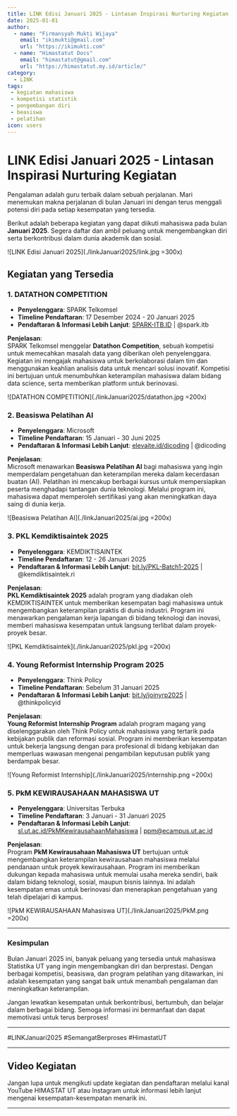 ```yaml
--- 
title: LINK Edisi Januari 2025 - Lintasan Inspirasi Nurturing Kegiatan
date: 2025-01-01
author:
  - name: "Firmansyah Mukti Wijaya"
    email: "ikimukti@gmail.com"
    url: "https://ikimukti.com"
  - name: "Himastatut Docs"
    email: "himastatut@gmail.com"
    url: "https://himastatut.my.id/article/"
category: 
  - LINK
tags: 
 - kegiatan mahasiswa
 - kompetisi statistik
 - pengembangan diri
 - beasiswa
 - pelatihan
icon: users
--- 
```


# LINK Edisi Januari 2025 - Lintasan Inspirasi Nurturing Kegiatan

Pengalaman adalah guru terbaik dalam sebuah perjalanan. Mari menemukan makna perjalanan di bulan Januari ini dengan terus menggali potensi diri pada setiap kesempatan yang tersedia.

Berikut adalah beberapa kegiatan yang dapat diikuti mahasiswa pada bulan **Januari 2025**. Segera daftar dan ambil peluang untuk mengembangkan diri serta berkontribusi dalam dunia akademik dan sosial.

![LINK Edisi Januari 2025](./linkJanuari2025/link.jpg =300x)

## Kegiatan yang Tersedia

### 1. **DATATHON COMPETITION**
- **Penyelenggara**: SPARK Telkomsel
- **Timeline Pendaftaran**: 17 Desember 2024 - 20 Januari 2025
- **Pendaftaran & Informasi Lebih Lanjut**: [SPARK-ITB.ID](http://SPARK-ITB.ID) | @spark.itb

**Penjelasan**:  
SPARK Telkomsel menggelar **Datathon Competition**, sebuah kompetisi untuk memecahkan masalah data yang diberikan oleh penyelenggara. Kegiatan ini mengajak mahasiswa untuk berkolaborasi dalam tim dan menggunakan keahlian analisis data untuk mencari solusi inovatif. Kompetisi ini bertujuan untuk menumbuhkan keterampilan mahasiswa dalam bidang data science, serta memberikan platform untuk berinovasi.

![DATATHON COMPETITION](./linkJanuari2025/datathon.jpg =200x)

### 2. **Beasiswa Pelatihan AI**
- **Penyelenggara**: Microsoft
- **Timeline Pendaftaran**: 15 Januari - 30 Juni 2025
- **Pendaftaran & Informasi Lebih Lanjut**: [elevaite.id/dicoding](http://elevaite.id/dicoding) | @dicoding

**Penjelasan**:  
Microsoft menawarkan **Beasiswa Pelatihan AI** bagi mahasiswa yang ingin memperdalam pengetahuan dan keterampilan mereka dalam kecerdasan buatan (AI). Pelatihan ini mencakup berbagai kursus untuk mempersiapkan peserta menghadapi tantangan dunia teknologi. Melalui program ini, mahasiswa dapat memperoleh sertifikasi yang akan meningkatkan daya saing di dunia kerja.

![Beasiswa Pelatihan AI](./linkJanuari2025/ai.jpg =200x)

### 3. **PKL Kemdiktisaintek 2025**
- **Penyelenggara**: KEMDIKTISAINTEK
- **Timeline Pendaftaran**: 12 - 26 Januari 2025
- **Pendaftaran & Informasi Lebih Lanjut**: [bit.ly/PKL-Batch1-2025](http://bit.ly/PKL-Batch1-2025) | @kemdiktisaintek.ri

**Penjelasan**:  
**PKL Kemdiktisaintek 2025** adalah program yang diadakan oleh KEMDIKTISAINTEK untuk memberikan kesempatan bagi mahasiswa untuk mengembangkan keterampilan praktis di dunia industri. Program ini menawarkan pengalaman kerja lapangan di bidang teknologi dan inovasi, memberi mahasiswa kesempatan untuk langsung terlibat dalam proyek-proyek besar.

![PKL Kemdiktisaintek](./linkJanuari2025/pkl.jpg =200x)

### 4. **Young Reformist Internship Program 2025**
- **Penyelenggara**: Think Policy
- **Timeline Pendaftaran**: Sebelum 31 Januari 2025
- **Pendaftaran & Informasi Lebih Lanjut**: [bit.ly/joinyrp2025](http://bit.ly/joinyrp2025) | @thinkpolicyid

**Penjelasan**:  
**Young Reformist Internship Program** adalah program magang yang diselenggarakan oleh Think Policy untuk mahasiswa yang tertarik pada kebijakan publik dan reformasi sosial. Program ini memberikan kesempatan untuk bekerja langsung dengan para profesional di bidang kebijakan dan memperluas wawasan mengenai pengambilan keputusan publik yang berdampak besar.

![Young Reformist Internship](./linkJanuari2025/internship.png =200x)

### 5. **PkM KEWIRAUSAHAAN MAHASISWA UT**
- **Penyelenggara**: Universitas Terbuka
- **Timeline Pendaftaran**: 3 Januari - 31 Januari 2025
- **Pendaftaran & Informasi Lebih Lanjut**: [sl.ut.ac.id/PkMKewirausahaanMahasiswa](http://sl.ut.ac.id/PkMKewirausahaanMahasiswa) | ppm@ecampus.ut.ac.id

**Penjelasan**:  
Program **PkM Kewirausahaan Mahasiswa UT** bertujuan untuk mengembangkan keterampilan kewirausahaan mahasiswa melalui pendanaan untuk proyek kewirausahaan. Program ini memberikan dukungan kepada mahasiswa untuk memulai usaha mereka sendiri, baik dalam bidang teknologi, sosial, maupun bisnis lainnya. Ini adalah kesempatan emas untuk berinovasi dan menerapkan pengetahuan yang telah dipelajari di kampus.

![PkM KEWIRAUSAHAAN Mahasiswa UT](./linkJanuari2025/PkM.png =200x)

--- 

### Kesimpulan

Bulan Januari 2025 ini, banyak peluang yang tersedia untuk mahasiswa Statistika UT yang ingin mengembangkan diri dan berprestasi. Dengan berbagai kompetisi, beasiswa, dan program pelatihan yang ditawarkan, ini adalah kesempatan yang sangat baik untuk menambah pengalaman dan meningkatkan keterampilan.

Jangan lewatkan kesempatan untuk berkontribusi, bertumbuh, dan belajar dalam berbagai bidang. Semoga informasi ini bermanfaat dan dapat memotivasi untuk terus berproses!

--- 

#LINKJanuari2025 #SemangatBerproses #HimastatUT  

--- 

## Video Kegiatan
Jangan lupa untuk mengikuti update kegiatan dan pendaftaran melalui kanal YouTube HIMASTAT UT atau Instagram untuk informasi lebih lanjut mengenai kesempatan-kesempatan menarik ini.

--- 
